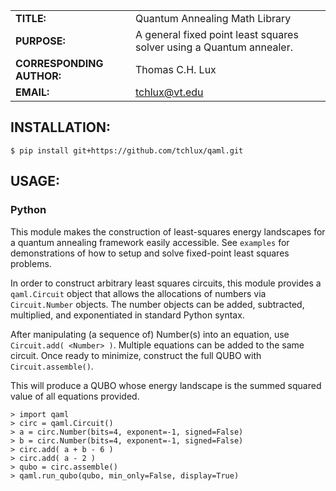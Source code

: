 |             |                |
|-------------|----------------|
|**TITLE:**   | Quantum Annealing Math Library     |
|**PURPOSE:** | A general fixed point least squares solver using a Quantum annealer.      |
|**CORRESPONDING AUTHOR:**  | Thomas C.H. Lux  |
|**EMAIL:**   | tchlux@vt.edu |


## INSTALLATION:

    $ pip install git+https://github.com/tchlux/qaml.git

## USAGE:

### Python

  This module makes the construction of least-squares energy
  landscapes for a quantum annealing framework easily
  accessible. See `examples` for demonstrations of how to setup and
  solve fixed-point least squares problems.

  In order to construct arbitrary least squares circuits, this
  module provides a `qaml.Circuit` object that allows the
  allocations of numbers via `Circuit.Number` objects. The number
  objects can be added, subtracted, multiplied, and exponentiated in
  standard Python syntax.

  After manipulating (a sequence of) Number(s) into an equation, use
  `Circuit.add( <Number> )`. Multiple equations can be added to the
  same circuit. Once ready to minimize, construct the full QUBO with
  `Circuit.assemble()`.

  This will produce a QUBO whose energy landscape is the summed
  squared value of all equations provided.

    > import qaml
    > circ = qaml.Circuit()
    > a = circ.Number(bits=4, exponent=-1, signed=False)
    > b = circ.Number(bits=4, exponent=-1, signed=False)
    > circ.add( a + b - 6 )
    > circ.add( a - 2 )
    > qubo = circ.assemble()
    > qaml.run_qubo(qubo, min_only=False, display=True)

